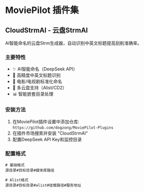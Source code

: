# MoviePilot 插件集

## CloudStrmAI - 云盘StrmAI

AI智能命名的云盘Strm生成器，自动识别中英文标题提高刮削准确率。

### 主要特性
- ✨ AI智能命名（DeepSeek API）
- 🎯 高精度中英文标题识别
- 📁 电影/电视剧标准化命名
- 🔄 多云盘支持（Alist/CD2）
- 📊 智能嵌套目录处理

### 安装方法
1. 在MoviePilot插件设置中添加仓库: `https://github.com/dogzong/MoviePilot-Plugins`
2. 在插件市场搜索并安装 "CloudStrmAI"
3. 配置DeepSeek API Key和监控目录

### 配置格式
```
# 基础格式
源目录#目标目录#媒体库路径

# Alist格式  
源目录#目标目录#alist#挂载路径#服务地址
```
